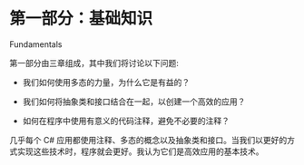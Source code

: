 # 第一部分：基础知识

<!-- ch 1~3 -->

Fundamentals

第一部分由三章组成，其中我们将讨论以下问题:

*   我们如何使用多态的力量，为什么它是有益的？

*   我们如何将抽象类和接口结合在一起，以创建一个高效的应用？

*   如何在程序中使用有意义的代码注释，避免不必要的注释？

几乎每个 C# 应用都使用注释、多态的概念以及抽象类和接口。当我们以更好的方式实现这些技术时，程序就会更好。我认为它们是高效应用的基本技术。